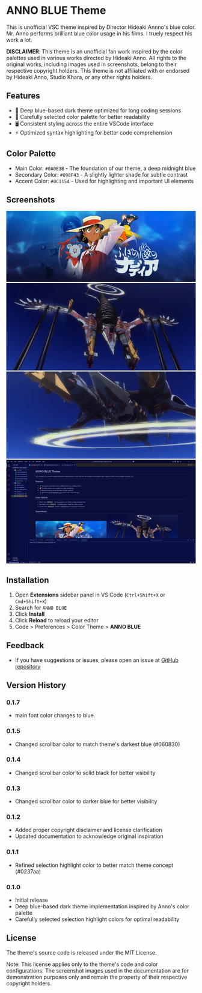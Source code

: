 # ANNO BLUE Theme

This is unofficial VSC theme inspired by Director Hideaki Annno's blue color.
Mr. Anno performs brilliant blue color usage in his films.
I truely respect his work a lot.

**DISCLAIMER**: This theme is an unofficial fan work inspired by the color palettes used in various works directed by Hideaki Anno. All rights to the original works, including images used in screenshots, belong to their respective copyright holders. This theme is not affiliated with or endorsed by Hideaki Anno, Studio Khara, or any other rights holders.

## Features

- 💠 Deep blue-based dark theme optimized for long coding sessions
- 🎨 Carefully selected color palette for better readability
- 🖥 Consistent styling across the entire VSCode interface
- ⚡ Optimized syntax highlighting for better code comprehension

## Color Palette

- Main Color: `#0A0E3B` - The foundation of our theme, a deep midnight blue
- Secondary Color: `#090F43` - A slightly lighter shade for subtle contrast
- Accent Color: `#0C1154` - Used for highlighting and important UI elements

## Screenshots
![Theme Preview - Nadia](https://raw.githubusercontent.com/KunihiroS/ANNO-BLUE/main/assets/nadia.png)  
![Theme Preview - AAA Wunder 1](https://raw.githubusercontent.com/KunihiroS/ANNO-BLUE/main/assets/AAA_Wunder_01.jpg)  
![Theme Preview - AAA Wunder 2](https://raw.githubusercontent.com/KunihiroS/ANNO-BLUE/main/assets/AAA_Wunder_02.jpg)  
![Theme Overview](https://raw.githubusercontent.com/KunihiroS/ANNO-BLUE/main/assets/anno-bule-ss.png)  

## Installation

1. Open **Extensions** sidebar panel in VS Code (`Ctrl+Shift+X` or `Cmd+Shift+X`)
2. Search for `ANNO BLUE`
3. Click **Install**
4. Click **Reload** to reload your editor
5. Code > Preferences > Color Theme > **ANNO BLUE**

## Feedback

- If you have suggestions or issues, please open an issue at [GitHub repository](https://github.com/KunihiroS/ANNO-BLUE)

## Version History

### 0.1.7

- main font color changes to blue.

### 0.1.5
- Changed scrollbar color to match theme's darkest blue (#060830)

### 0.1.4
- Changed scrollbar color to solid black for better visibility

### 0.1.3
- Changed scrollbar color to darker blue for better visibility

### 0.1.2
- Added proper copyright disclaimer and license clarification
- Updated documentation to acknowledge original inspiration

### 0.1.1
- Refined selection highlight color to better match theme concept (#0237aa)

### 0.1.0
- Initial release
- Deep blue-based dark theme implementation inspired by Anno's color palette
- Carefully selected selection highlight colors for optimal readability

## License

The theme's source code is released under the MIT License. 

Note: This license applies only to the theme's code and color configurations. The screenshot images used in the documentation are for demonstration purposes only and remain the property of their respective copyright holders.
